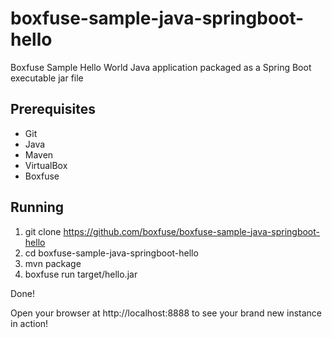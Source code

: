 boxfuse-sample-java-springboot-hello
====================================

Boxfuse Sample Hello World Java application packaged as a Spring Boot executable jar file

## Prerequisites

- Git
- Java
- Maven
- VirtualBox
- Boxfuse


## Running

1. git clone https://github.com/boxfuse/boxfuse-sample-java-springboot-hello
2. cd boxfuse-sample-java-springboot-hello
3. mvn package
4. boxfuse run target/hello.jar

Done!

Open your browser at http://localhost:8888 to see your brand new instance in action!
